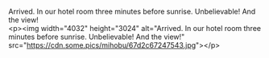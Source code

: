 Arrived. In our hotel room three minutes before sunrise. Unbelievable! And the view!  
 &lt;p&gt;&lt;img width="4032" height="3024" alt="Arrived. In our hotel room three minutes before sunrise. Unbelievable! And the view!" src="[<span class="invisible">https://</span><span class="ellipsis">cdn.some.pics/mihobu/67d2c6724</span><span class="invisible">7543.jpg</span>](https://cdn.some.pics/mihobu/67d2c67247543.jpg)"&gt;&lt;/p&gt;